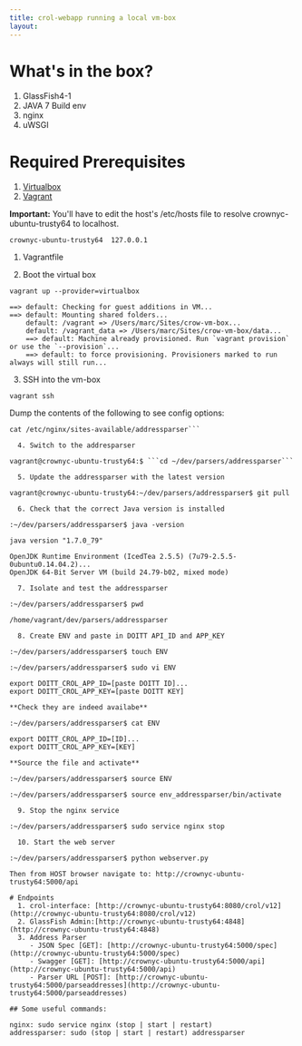 ```yaml
---
title: crol-webapp running a local vm-box
layout:
---
```


# What's in the box?

  1. GlassFish4-1
  2. JAVA 7 Build env
  3. nginx
  4. uWSGI

# Required Prerequisites

  1. [Virtualbox](https://www.virtualbox.org/)
  2. [Vagrant](https://www.vagrantup.com/)

**Important:** You'll have to edit the host's /etc/hosts file to resolve crownyc-ubuntu-trusty64 to localhost.

```crownyc-ubuntu-trusty64	127.0.0.1```

  1. Vagrantfile

  2. Boot the virtual box

```vagrant up --provider=virtualbox```

```==> default: Machine booted and ready!...
==> default: Checking for guest additions in VM...
==> default: Mounting shared folders...
    default: /vagrant => /Users/marc/Sites/crow-vm-box...
    default: /vagrant_data => /Users/marc/Sites/crow-vm-box/data...
    ==> default: Machine already provisioned. Run `vagrant provision` or use the `--provision`...
    ==> default: to force provisioning. Provisioners marked to run always will still run...
```
  3. SSH into the vm-box

```vagrant ssh```

Dump the contents of the following to see config options:

```cat /etc/init/addressparser.conf...
cat /etc/nginx/sites-available/addressparser```

  4. Switch to the addresparser 

vagrant@crownyc-ubuntu-trusty64:$ ```cd ~/dev/parsers/addressparser```

  5. Update the addressparser with the latest version

vagrant@crownyc-ubuntu-trusty64:~/dev/parsers/addressparser$ git pull

  6. Check that the correct Java version is installed

:~/dev/parsers/addressparser$ java -version

java version "1.7.0_79"

OpenJDK Runtime Environment (IcedTea 2.5.5) (7u79-2.5.5-0ubuntu0.14.04.2)...
OpenJDK 64-Bit Server VM (build 24.79-b02, mixed mode)

  7. Isolate and test the addressparser

:~/dev/parsers/addressparser$ pwd

/home/vagrant/dev/parsers/addressparser

  8. Create ENV and paste in DOITT API_ID and APP_KEY

:~/dev/parsers/addressparser$ touch ENV

:~/dev/parsers/addressparser$ sudo vi ENV

export DOITT_CROL_APP_ID=[paste DOITT ID]...
export DOITT_CROL_APP_KEY=[paste DOITT KEY]

**Check they are indeed availabe**

:~/dev/parsers/addressparser$ cat ENV

export DOITT_CROL_APP_ID=[ID]...
export DOITT_CROL_APP_KEY=[KEY]

**Source the file and activate**

:~/dev/parsers/addressparser$ source ENV

:~/dev/parsers/addressparser$ source env_addressparser/bin/activate

  9. Stop the nginx service

:~/dev/parsers/addressparser$ sudo service nginx stop

  10. Start the web server

:~/dev/parsers/addressparser$ python webserver.py

Then from HOST browser navigate to: http://crownyc-ubuntu-trusty64:5000/api

# Endpoints 
  1. crol-interface: [http://crownyc-ubuntu-trusty64:8080/crol/v12](http://crownyc-ubuntu-trusty64:8080/crol/v12)
  2. GlassFish Admin:[http://crownyc-ubuntu-trusty64:4848](http://crownyc-ubuntu-trusty64:4848)
  3. Address Parser 
     - JSON Spec [GET]: [http://crownyc-ubuntu-trusty64:5000/spec](http://crownyc-ubuntu-trusty64:5000/spec)
     - Swagger [GET]: [http://crownyc-ubuntu-trusty64:5000/api](http://crownyc-ubuntu-trusty64:5000/api)
     - Parser URL [POST]: [http://crownyc-ubuntu-trusty64:5000/parseaddresses](http://crownyc-ubuntu-trusty64:5000/parseaddresses)

## Some useful commands: 

nginx: sudo service nginx (stop | start | restart)
addressparser: sudo (stop | start | restart) addressparser

